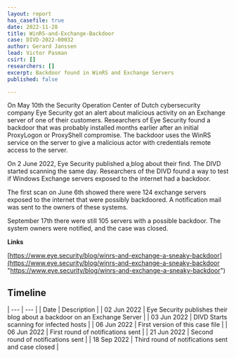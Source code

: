 ```yaml
---
layout: report
has_casefile: true
date: 2022-11-28
title: WinRS-and-Exchange-Backdoor
case: DIVD-2022-00032
author: Gerard Janssen
lead: Victor Pasman
csirt: []
researchers: []
excerpt: Backdoor found in WinRS and Exchange Servers
published: false

---
```

On May 10th the Security Operation Center of Dutch cybersecurity company Eye Security got an alert about malicious activity on an Exchange server of one of their customers. Researchers of Eye Security found a backdoor that was probably installed months earlier after an initial ProxyLogon or ProxyShell compromise. The backdoor uses the WinRS service on the server to give a malicious actor with credentials remote access to the server.

On 2 June 2022, Eye Security published a[ ](https://www.eye.security/blog/winrs-and-exchange-a-sneaky-backdoor)blog about their find. The DIVD started scanning the same day. Researchers of the DIVD found a way to test if Windows Exchange servers exposed to the internet had a backdoor.

The first scan on June 6th showed there were 124 exchange servers exposed to the internet that were possibly backdoored. A notification mail was sent to the owners of these systems.

September 17th there were still 105 servers with a possible backdoor. The system owners were notified, and the case was closed.

**Links**

[https://www.eye.security/blog/winrs-and-exchange-a-sneaky-backdoor](https://www.eye.security/blog/winrs-and-exchange-a-sneaky-backdoor "https://www.eye.security/blog/winrs-and-exchange-a-sneaky-backdoor")

## **Timeline**

| --- | --- |
| Date | Description |
| 02 Jun 2022 | Eye Security publishes their blog about a backdoor on an Exchange Server |
| 03 Jun 2022 | DIVD Starts scanning for infected hosts |
| 06 Jun 2022 | First version of this case file |
| 06 Jun 2022 | First round of notifications sent |
| 21 Jun 2022 | Second round of notifications sent |
| 18 Sep 2022 | Third round of notifications sent and case closed |